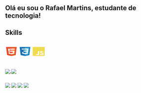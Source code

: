 ## Olá eu sou o Rafael Martins, estudante de tecnologia!

## Skills
<p align="left">
<div style="display: inline_block"><br>
  <img align="center" alt="Rafa-HTML" height="30" width="40" src="https://raw.githubusercontent.com/devicons/devicon/master/icons/html5/html5-original.svg">
  <img align="center" alt="Rafa-CSS" height="30" width="40" src="https://raw.githubusercontent.com/devicons/devicon/master/icons/css3/css3-original.svg"">
  <img align="center" alt="Rafa-JavaScript" height="30" width="40" src="https://raw.githubusercontent.com/devicons/devicon/master/icons/javascript/javascript-plain.svg">
  
  </div>









#

<a href="https://github.com/martinsrafaeldev/github-readme-stats">
  <img height=200 align="center" src="https://github-readme-stats.vercel.app/api?username=martinsrafaeldev" />
</a>
<a href="https://github.com/martinsrafaelev/convoychat">
  <img height=200 align="center" src="https://github-readme-stats.vercel.app/api/top-langs?username=martinsrafaeldev&layout=compact&langs_count=8&card_width=320" />

</a>

##


<div> 
  <a href="https://www.youtube.com/channel/UCiNia72j0SEnB6Dz6HruXjA" target="_blank"><img src="https://img.shields.io/badge/YouTube-FF0000?style=for-the-badge&logo=youtube&logoColor=white" target="_blank"></a>
  <a href="https://instagram.com/http.martinssss" target="_blank"><img src="https://img.shields.io/badge/-Instagram-%23E4405F?style=for-the-badge&logo=instagram&logoColor=white" target="_blank"></a>
 	<a href="https://www.twitch.tv/gfriend_siinb" target="_blank"><img src="https://img.shields.io/badge/Twitch-9146FF?style=for-the-badge&logo=twitch&logoColor=white" target="_blank"></a>
  <a href="https://www.linkedin.com/in/rafael-martins-a371b5209/" target="_blank"><img src="https://img.shields.io/badge/-LinkedIn-%230077B5?style=for-the-badge&logo=linkedin&logoColor=white" target="_blank"></a> 
  
</div>



